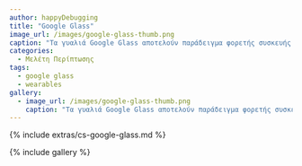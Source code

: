 ```yaml
---
author: happyDebugging
title: "Google Glass"
image_url: /images/google-glass-thumb.png
caption: "Τα γυαλιά Google Glass αποτελούν παράδειγμα φορετής συσκευής με έμφαση στην επαυξημένη πραγματικότητα και επιδικνύουν την εξέλιξη του διάχυτου υπολογισμού."
categories:
  - Μελέτη Περίπτωσης
tags:
  - google glass
  - wearables
gallery:
  - image_url: /images/google-glass-thumb.png
    caption: "Τα γυαλιά Google Glass αποτελούν παράδειγμα φορετής συσκευής με έμφαση στην επαυξημένη πραγματικότητα και επιδικνύουν την εξέλιξη του διάχυτου υπολογισμού."
---
```


{% include extras/cs-google-glass.md %}

{% include gallery %}